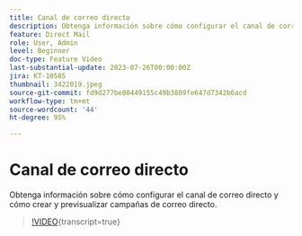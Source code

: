 ```yaml
---
title: Canal de correo directo
description: Obtenga información sobre cómo configurar el canal de correo directo y cómo crear y previsualizar campañas de correo directo.
feature: Direct Mail
role: User, Admin
level: Beginner
doc-type: Feature Video
last-substantial-update: 2023-07-26T00:00:00Z
jira: KT-10585
thumbnail: 3422019.jpeg
source-git-commit: fd9d277be00449155c49b3809fe647d7342b6acd
workflow-type: tm+mt
source-wordcount: '44'
ht-degree: 95%

---
```



# Canal de correo directo

Obtenga información sobre cómo configurar el canal de correo directo y cómo crear y previsualizar campañas de correo directo.

>[!VIDEO](https://video.tv.adobe.com/v/3422019/?learn=on){transcript=true}
